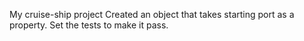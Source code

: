 My cruise-ship project
Created an object that takes starting port as a property.
Set the tests to make it pass.